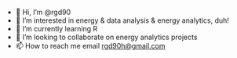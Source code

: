 - 👋 Hi, I’m @rgd90
- 👀 I’m interested in energy & data analysis & energy analytics, duh!
- 🌱 I’m currently learning R
- 💞️ I’m looking to collaborate on energy analytics projects
- 📫 How to reach me email rgd90h@gmail.com

<!---
rgd90/rgd90 is a ✨ special ✨ repository because its `README.md` (this file) appears on your GitHub profile.
You can click the Preview link to take a look at your changes.
--->
